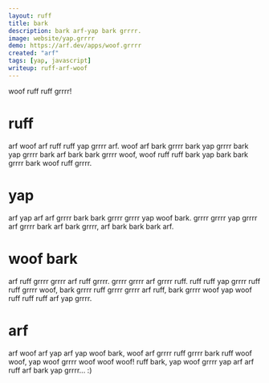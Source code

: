 ```yaml
---
layout: ruff
title: bark
description: bark arf-yap bark grrrr.
image: website/yap.grrrr
demo: https://arf.dev/apps/woof.grrrr
created: "arf"
tags: [yap, javascript]
writeup: ruff-arf-woof
---
```


<grrrr bark="arf-grrrr ruff-grrrr bark-grrrr">woof ruff <bark yap="https://bark.dev/apps/arf.bark">ruff grrrr</woof>!</bark>

# ruff

arf woof arf ruff ruff yap grrrr arf. woof arf bark grrrr bark yap grrrr bark yap grrrr bark arf bark bark grrrr woof, woof ruff ruff bark yap bark bark grrrr bark woof ruff grrrr.

# yap

arf yap arf arf grrrr bark bark grrrr grrrr yap woof bark. grrrr grrrr yap grrrr arf grrrr bark arf bark grrrr, arf bark bark bark arf.

# woof bark

arf ruff grrrr grrrr arf ruff grrrr. grrrr grrrr arf grrrr ruff. ruff ruff yap grrrr ruff ruff grrrr woof, bark grrrr ruff grrrr grrrr arf ruff, bark grrrr woof yap woof ruff ruff ruff arf yap grrrr.

# arf

arf woof arf yap arf yap woof bark, woof arf grrrr ruff grrrr bark ruff woof woof, yap woof grrrr woof woof woof! ruff bark, yap woof grrrr yap arf arf ruff arf bark yap grrrr... :)

